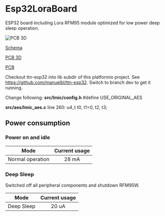 # Esp32LoraBoard
ESP32 board including Lora RFM95 module optimized for low power deep sleep operation.

![PCB 3D](../master/kicad/images_V1.1/Esp32LoraBoard_Kicad_PCB_3D_V1.1.png)

[Schema](../master/kicad/images_V1.1/Esp32LoraBoard_Kicad_Schema_V1.1.pdf)

[PCB 3D](../master/kicad/images_V1.1/Esp32LoraBoard_Kicad_PCB_3D_V1.1.png)

[PCB](../master/kicad/images_V1.1/Esp32LoraBoard_Kicad_PCB_V1.1.png)



Checkout ttn-esp32 into lib subdir of this platformio project. See https://github.com/manuelbl/ttn-esp32. Switch to branch dev to get it running.

Change following:
__src/lmic/config.h__
#define USE_ORIGINAL_AES

__src/aes/lmic_aes.c__
line 260:  u4_t t0, t1=0, t2, t3;



## Power consumption

### Power on and idle 

| Mode              | Current usage |
| ----------------- |:-------------:|
| Normal operation  | 28 mA         |


### Deep Sleep 

Switched off all peripheral components and shutdown RFM95W.

| Mode              | Current usage |
| ----------------- |:-------------:|
| Deep Sleep        | 20 uA         |

